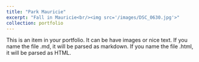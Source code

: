 ```yaml
---
title: "Park Mauricie"
excerpt: "Fall in Mauricie<br/><img src='/images/DSC_0630.jpg'>"
collection: portfolio
---
```


This is an item in your portfolio. It can be have images or nice text. If you name the file .md, it will be parsed as markdown. If you name the file .html, it will be parsed as HTML. 
